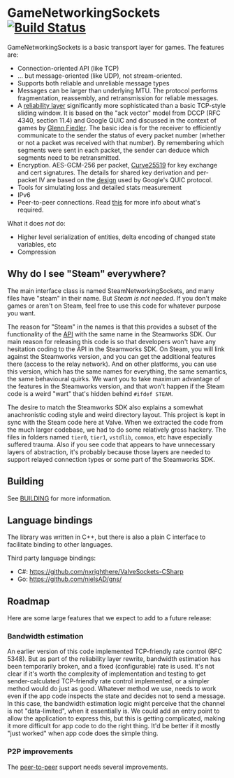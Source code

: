 # GameNetworkingSockets [![Build Status](https://travis-ci.org/ValveSoftware/GameNetworkingSockets.svg?branch=master)](https://travis-ci.org/ValveSoftware/GameNetworkingSockets)

GameNetworkingSockets is a basic transport layer for games.  The features are:

* Connection-oriented API (like TCP)
* ... but message-oriented (like UDP), not stream-oriented.
* Supports both reliable and unreliable message types
* Messages can be larger than underlying MTU.  The protocol performs
  fragmentation, reassembly, and retransmission for reliable messages.
* A [reliability layer](src/steamnetworkingsockets/clientlib/SNP_WIRE_FORMAT.md)
  significantly more sophisticated than a basic TCP-style sliding window.
  It is based on the "ack vector" model from DCCP (RFC 4340, section 11.4)
  and Google QUIC and discussed in the context of games by
  [Glenn Fiedler](https://gafferongames.com/post/reliable_ordered_messages/).
  The basic idea is for the receiver to efficiently communicate to the sender
  the status of every packet number (whether or not a packet was received
  with that number).  By remembering which segments were sent in each packet,
  the sender can deduce which segments need to be retransmitted.
* Encryption. AES-GCM-256 per packet, [Curve25519](https://cr.yp.to/ecdh.html) for
  key exchange and cert signatures. The details for shared key derivation and
  per-packet IV are based on the [design](https://docs.google.com/document/d/1g5nIXAIkN_Y-7XJW5K45IblHd_L2f5LTaDUDwvZ5L6g/edit?usp=sharing)
  used by Google's QUIC protocol.
* Tools for simulating loss and detailed stats measurement
* IPv6
* Peer-to-peer connections.  Read [this](README_P2P.md) for more info
  about what's required.

What it does *not* do:

* Higher level serialization of entities, delta encoding of changed state
  variables, etc
* Compression

## Why do I see "Steam" everywhere?

The main interface class is named SteamNetworkingSockets, and many files have
"steam" in their name.  But *Steam is not needed*.  If you don't make games or
aren't on Steam, feel free to use this code for whatever purpose you want.

The reason for "Steam" in the names is that this provides a subset of the
functionality of the [API](https://partner.steamgames.com/doc/api/ISteamNetworkingSockets)
with the same name in the Steamworks SDK.  Our main
reason for releasing this code is so that developers won't have any hesitation
coding to the API in the Steamworks SDK.  On Steam, you will link against the
Steamworks version, and you can get the additional features there (access to
the relay network).  And on other platforms, you can use this version, which
has the same names for everything, the same semantics, the same behavioural
quirks.  We want you to take maximum advantage of the features in the
Steamworks version, and that won't happen if the Steam code is a weird "wart"
that's hidden behind `#ifdef STEAM`.

The desire to match the Steamworks SDK also explains a somewhat anachronistic
coding style and weird directory layout.  This project is kept in sync with the
Steam code here at Valve.  When we extracted the code from the much larger
codebase, we had to do some relatively gross hackery.  The files in folders
named  `tier0`, `tier1`, `vstdlib`, `common`, etc have especially suffered
trauma.  Also if you see code that appears to have unnecessary layers of
abstraction, it's probably because those layers are needed to support relayed
connection types or some part of the Steamworks SDK.

## Building

See [BUILDING](BUILDING.md) for more information.

## Language bindings

The library was written in C++, but there is also a plain C interface
to facilitate binding to other languages.

Third party language bindings:

* C#: <https://github.com/nxrighthere/ValveSockets-CSharp>
* Go: <https://github.com/nielsAD/gns/>

## Roadmap

Here are some large features that we expect to add to a future release:

### Bandwidth estimation

An earlier version of this code implemented TCP-friendly rate control (RFC
5348).  But as part of the reliability layer rewrite, bandwidth estimation has
been temporarily broken, and a fixed (configurable) rate is used.  It's not
clear if it's worth the complexity of implementation and testing to get
sender-calculated TCP-friendly rate control implemented, or a simpler method
would do just as good.  Whatever method we use, needs to work even if the app
code inspects the state and decides not to send a message.  In this case, the
bandwidth estimation logic might perceive that the channel is not
"data-limited", when it essentially is.  We could add an entry point to allow
the application to express this, but this is getting complicated, making it more
difficult for app code to do the right thing.  It'd be better if it mostly
"just worked" when app code does the simple thing.

### P2P improvements

The [peer-to-peer](README_P2P.md) support needs several improvements.
